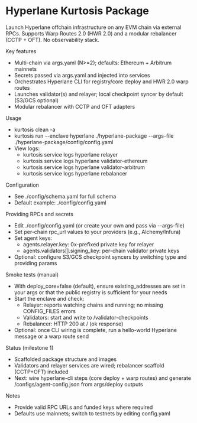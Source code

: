 # Hyperlane Kurtosis Package

Launch Hyperlane offchain infrastructure on any EVM chain via external RPCs. Supports Warp Routes 2.0 (HWR 2.0) and a modular rebalancer (CCTP + OFT). No observability stack.

Key features
- Multi-chain via args.yaml (N>=2); defaults: Ethereum + Arbitrum mainnets
- Secrets passed via args.yaml and injected into services
- Orchestrates Hyperlane CLI for registry/core deploy and HWR 2.0 warp routes
- Launches validator(s) and relayer; local checkpoint syncer by default (S3/GCS optional)
- Modular rebalancer with CCTP and OFT adapters

Usage
- kurtosis clean -a
- kurtosis run --enclave hyperlane ./hyperlane-package --args-file ./hyperlane-package/config/config.yaml
- View logs:
  - kurtosis service logs hyperlane relayer
  - kurtosis service logs hyperlane validator-ethereum
  - kurtosis service logs hyperlane validator-arbitrum
  - kurtosis service logs hyperlane rebalancer

Configuration
- See ./config/schema.yaml for full schema
- Default example: ./config/config.yaml

Providing RPCs and secrets
- Edit ./config/config.yaml (or create your own and pass via --args-file)
- Set per-chain rpc_url values to your providers (e.g., Alchemy/Infura)
- Set agent keys:
  - agents.relayer.key: 0x-prefixed private key for relayer
  - agents.validators[].signing_key: per-chain validator private keys
- Optional: configure S3/GCS checkpoint syncers by switching type and providing params

Smoke tests (manual)
- With deploy_core=false (default), ensure existing_addresses are set in your args or that the public registry is sufficient for your needs
- Start the enclave and check:
  - Relayer: reports watching chains and running; no missing CONFIG_FILES errors
  - Validators: start and write to /validator-checkpoints
  - Rebalancer: HTTP 200 at / (ok response)
- Optional: once CLI wiring is complete, run a hello-world Hyperlane message or a warp route send

Status (milestone 1)
- Scaffolded package structure and images
- Validators and relayer services are wired; rebalancer scaffold (CCTP+OFT) included
- Next: wire hyperlane-cli steps (core deploy + warp routes) and generate /configs/agent-config.json from args/deploy outputs

Notes
- Provide valid RPC URLs and funded keys where required
- Defaults use mainnets; switch to testnets by editing config.yaml
